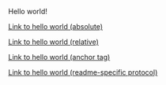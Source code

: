 Hello world!

[Link to hello world (absolute)](/guides/Documentation/hello-world.md)

[Link to hello world (relative)](./hello-world.md)

<a href="./hello-world.md">Link to hello world (anchor tag)</a>

[Link to hello world (readme-specific protocol)](doc:hello-world)
